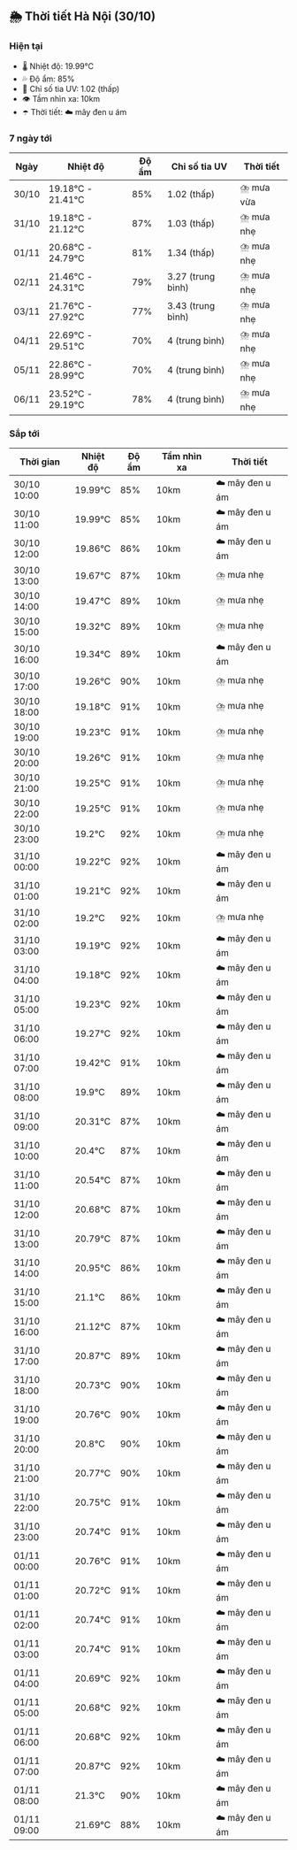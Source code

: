 ## 🌦️ Thời tiết Hà Nội (30/10)

### Hiện tại

- 🌡️ Nhiệt độ: 19.99℃
- 💦 Độ ẩm: 85%
- 🌟 Chỉ số tia UV: 1.02 (thấp)
- 👁️ Tầm nhìn xa: 10km
- ☂️ Thời tiết: ☁️ mây đen u ám

### 7 ngày tới

| Ngày | Nhiệt độ | Độ ẩm | Chỉ số tia UV | Thời tiết |
| --- | --- | --- | --- | --- |
| 30/10 | 19.18℃ - 21.41℃ | 85% | 1.02 (thấp) | ⛈️ mưa vừa |
| 31/10 | 19.18℃ - 21.12℃ | 87% | 1.03 (thấp) | ⛈️ mưa nhẹ |
| 01/11 | 20.68℃ - 24.79℃ | 81% | 1.34 (thấp) | ⛈️ mưa nhẹ |
| 02/11 | 21.46℃ - 24.31℃ | 79% | 3.27 (trung bình) | ⛈️ mưa nhẹ |
| 03/11 | 21.76℃ - 27.92℃ | 77% | 3.43 (trung bình) | ⛈️ mưa nhẹ |
| 04/11 | 22.69℃ - 29.51℃ | 70% | 4 (trung bình) | ⛈️ mưa nhẹ |
| 05/11 | 22.86℃ - 28.99℃ | 70% | 4 (trung bình) | ⛈️ mưa nhẹ |
| 06/11 | 23.52℃ - 29.19℃ | 78% | 4 (trung bình) | ⛈️ mưa nhẹ |

### Sắp tới

| Thời gian | Nhiệt độ | Độ ẩm | Tầm nhìn xa | Thời tiết |
| --- | --- | --- | --- | --- |
| 30/10 10:00 | 19.99℃ | 85% | 10km | ☁️ mây đen u ám |
| 30/10 11:00 | 19.99℃ | 85% | 10km | ☁️ mây đen u ám |
| 30/10 12:00 | 19.86℃ | 86% | 10km | ☁️ mây đen u ám |
| 30/10 13:00 | 19.67℃ | 87% | 10km | ⛈️ mưa nhẹ |
| 30/10 14:00 | 19.47℃ | 89% | 10km | ⛈️ mưa nhẹ |
| 30/10 15:00 | 19.32℃ | 89% | 10km | ⛈️ mưa nhẹ |
| 30/10 16:00 | 19.34℃ | 89% | 10km | ☁️ mây đen u ám |
| 30/10 17:00 | 19.26℃ | 90% | 10km | ⛈️ mưa nhẹ |
| 30/10 18:00 | 19.18℃ | 91% | 10km | ⛈️ mưa nhẹ |
| 30/10 19:00 | 19.23℃ | 91% | 10km | ⛈️ mưa nhẹ |
| 30/10 20:00 | 19.26℃ | 91% | 10km | ⛈️ mưa nhẹ |
| 30/10 21:00 | 19.25℃ | 91% | 10km | ⛈️ mưa nhẹ |
| 30/10 22:00 | 19.25℃ | 91% | 10km | ⛈️ mưa nhẹ |
| 30/10 23:00 | 19.2℃ | 92% | 10km | ⛈️ mưa nhẹ |
| 31/10 00:00 | 19.22℃ | 92% | 10km | ☁️ mây đen u ám |
| 31/10 01:00 | 19.21℃ | 92% | 10km | ☁️ mây đen u ám |
| 31/10 02:00 | 19.2℃ | 92% | 10km | ⛈️ mưa nhẹ |
| 31/10 03:00 | 19.19℃ | 92% | 10km | ☁️ mây đen u ám |
| 31/10 04:00 | 19.18℃ | 92% | 10km | ☁️ mây đen u ám |
| 31/10 05:00 | 19.23℃ | 92% | 10km | ☁️ mây đen u ám |
| 31/10 06:00 | 19.27℃ | 92% | 10km | ☁️ mây đen u ám |
| 31/10 07:00 | 19.42℃ | 91% | 10km | ☁️ mây đen u ám |
| 31/10 08:00 | 19.9℃ | 89% | 10km | ☁️ mây đen u ám |
| 31/10 09:00 | 20.31℃ | 87% | 10km | ☁️ mây đen u ám |
| 31/10 10:00 | 20.4℃ | 87% | 10km | ☁️ mây đen u ám |
| 31/10 11:00 | 20.54℃ | 87% | 10km | ☁️ mây đen u ám |
| 31/10 12:00 | 20.68℃ | 87% | 10km | ☁️ mây đen u ám |
| 31/10 13:00 | 20.79℃ | 87% | 10km | ☁️ mây đen u ám |
| 31/10 14:00 | 20.95℃ | 86% | 10km | ☁️ mây đen u ám |
| 31/10 15:00 | 21.1℃ | 86% | 10km | ☁️ mây đen u ám |
| 31/10 16:00 | 21.12℃ | 87% | 10km | ☁️ mây đen u ám |
| 31/10 17:00 | 20.87℃ | 89% | 10km | ☁️ mây đen u ám |
| 31/10 18:00 | 20.73℃ | 90% | 10km | ☁️ mây đen u ám |
| 31/10 19:00 | 20.76℃ | 90% | 10km | ☁️ mây đen u ám |
| 31/10 20:00 | 20.8℃ | 90% | 10km | ☁️ mây đen u ám |
| 31/10 21:00 | 20.77℃ | 90% | 10km | ☁️ mây đen u ám |
| 31/10 22:00 | 20.75℃ | 91% | 10km | ☁️ mây đen u ám |
| 31/10 23:00 | 20.74℃ | 91% | 10km | ☁️ mây đen u ám |
| 01/11 00:00 | 20.76℃ | 91% | 10km | ☁️ mây đen u ám |
| 01/11 01:00 | 20.72℃ | 91% | 10km | ☁️ mây đen u ám |
| 01/11 02:00 | 20.74℃ | 91% | 10km | ☁️ mây đen u ám |
| 01/11 03:00 | 20.74℃ | 91% | 10km | ☁️ mây đen u ám |
| 01/11 04:00 | 20.69℃ | 92% | 10km | ☁️ mây đen u ám |
| 01/11 05:00 | 20.68℃ | 92% | 10km | ☁️ mây đen u ám |
| 01/11 06:00 | 20.68℃ | 92% | 10km | ☁️ mây đen u ám |
| 01/11 07:00 | 20.87℃ | 92% | 10km | ☁️ mây đen u ám |
| 01/11 08:00 | 21.3℃ | 90% | 10km | ☁️ mây đen u ám |
| 01/11 09:00 | 21.69℃ | 88% | 10km | ☁️ mây đen u ám |
